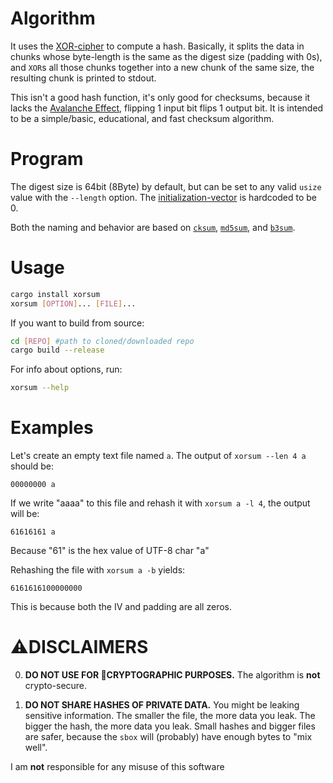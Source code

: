 # Algorithm
It uses the [XOR-cipher](https://en.wikipedia.org/wiki/XOR_cipher) to compute a hash. Basically, it splits the data in chunks whose byte-length is the same as the digest size (padding with 0s), and `XOR`s all those chunks together into a new chunk of the same size, the resulting chunk is printed to stdout.

This isn't a good hash function, it's only good for checksums, because it lacks the [Avalanche Effect](https://en.wikipedia.org/wiki/Avalanche_effect), flipping 1 input bit flips 1 output bit. It is intended to be a simple/basic, educational, and fast checksum algorithm.

# Program
The digest size is 64bit (8Byte) by default, but can be set to any valid `usize` value with the `--length` option. The [initialization-vector](https://en.wikipedia.org/wiki/Initialization_vector) is hardcoded to be 0.

Both the naming and behavior are based on  [`cksum`](https://en.wikipedia.org/wiki/Cksum), [`md5sum`](https://en.wikipedia.org/wiki/Md5sum), and [`b3sum`](https://github.com/BLAKE3-team/BLAKE3/tree/master/b3sum).

# Usage
```sh
cargo install xorsum
xorsum [OPTION]... [FILE]...
```

If you want to build from source:
```sh
cd [REPO] #path to cloned/downloaded repo
cargo build --release
```

For info about options, run:
```sh
xorsum --help
```

# Examples
Let's create an empty text file named `a`. The output of `xorsum --len 4 a` should be:
```
00000000 a
```

If we write "aaaa" to this file and rehash it with `xorsum a -l 4`, the output will be:
```
61616161 a
```
Because "61" is the hex value of UTF-8 char "a"

Rehashing the file with `xorsum a -b` yields:
```
6161616100000000
```
This is because both the IV and padding are all zeros.

# ⚠DISCLAIMERS
0. **DO NOT USE FOR 🔐CRYPTOGRAPHIC PURPOSES.** The algorithm is **not** crypto-secure.

1. **DO NOT SHARE HASHES OF PRIVATE DATA.** You might be leaking sensitive information. The smaller the file, the more data you leak. The bigger the hash, the more data you leak. Small hashes and bigger files are safer, because the `sbox` will (probably) have enough bytes to "mix well".

I am **not** responsible for any misuse of this software
